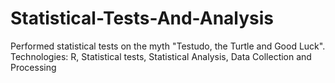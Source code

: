 # Statistical-Tests-And-Analysis
Performed statistical tests on the myth "Testudo, the Turtle and Good Luck".      Technologies: R, Statistical tests, Statistical Analysis, Data Collection and Processing
